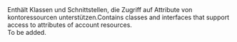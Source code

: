 <Namespace Name="Microsoft.Azure.Management.Fluent">
  <Docs>
    <summary><span data-ttu-id="83c83-101">Enthält Klassen und Schnittstellen, die Zugriff auf Attribute von kontoressourcen unterstützen.</span><span class="sxs-lookup"><span data-stu-id="83c83-101">Contains classes and interfaces that support access to attributes of account resources.</span></span></summary> 
    <remarks>To be added.</remarks>
  </Docs>
</Namespace>
